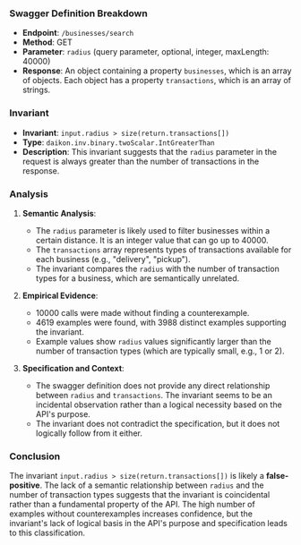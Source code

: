 ### Swagger Definition Breakdown

- **Endpoint**: `/businesses/search`
- **Method**: GET
- **Parameter**: `radius` (query parameter, optional, integer, maxLength: 40000)
- **Response**: An object containing a property `businesses`, which is an array of objects. Each object has a property `transactions`, which is an array of strings.

### Invariant

- **Invariant**: `input.radius > size(return.transactions[])`
- **Type**: `daikon.inv.binary.twoScalar.IntGreaterThan`
- **Description**: This invariant suggests that the `radius` parameter in the request is always greater than the number of transactions in the response.

### Analysis

1. **Semantic Analysis**:
   - The `radius` parameter is likely used to filter businesses within a certain distance. It is an integer value that can go up to 40000.
   - The `transactions` array represents types of transactions available for each business (e.g., "delivery", "pickup").
   - The invariant compares the `radius` with the number of transaction types for a business, which are semantically unrelated.

2. **Empirical Evidence**:
   - 10000 calls were made without finding a counterexample.
   - 4619 examples were found, with 3988 distinct examples supporting the invariant.
   - Example values show `radius` values significantly larger than the number of transaction types (which are typically small, e.g., 1 or 2).

3. **Specification and Context**:
   - The swagger definition does not provide any direct relationship between `radius` and `transactions`. The invariant seems to be an incidental observation rather than a logical necessity based on the API's purpose.
   - The invariant does not contradict the specification, but it does not logically follow from it either.

### Conclusion

The invariant `input.radius > size(return.transactions[])` is likely a **false-positive**. The lack of a semantic relationship between `radius` and the number of transaction types suggests that the invariant is coincidental rather than a fundamental property of the API. The high number of examples without counterexamples increases confidence, but the invariant's lack of logical basis in the API's purpose and specification leads to this classification.

